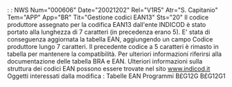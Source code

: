  :  : NWS Num="000606" Date="20021202" Rel="V1R5" Atr="S. Capitanio" Tem="APP" App="BR" Tit="Gestione codici EAN13" Sts="20"
Il codice produttore assegnato per la codifica EAN13 dall'ente INDICOD è stato portato alla lunghezza di 7 caratteri (in precedenza erano 5). E' stata di conseguenza aggiornata la tabella EAN, aggiungendo un campo Codice produttore lungo 7 caratteri. Il precedente codice a 5 caratteri è rimasto in tabella per mantenere la compatibilità. Per ulteriori informazioni riferirsi alla documentazione delle tabella BRA e EAN. Ulteriori informazioni sulla struttura dei codici EAN possono essere trovate nel sito www.indicod.it
Oggetti interessati dalla modifica : 
Tabelle     EAN
Programmi   B£G12G
            B£G12G1
